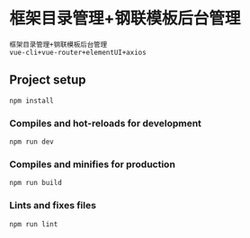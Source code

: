 # 框架目录管理+钢联模板后台管理
```
框架目录管理+钢联模板后台管理
vue-cli+vue-router+elementUI+axios
```

## Project setup
```
npm install
```

### Compiles and hot-reloads for development
```
npm run dev
```

### Compiles and minifies for production
```
npm run build
```

### Lints and fixes files
```
npm run lint
```
